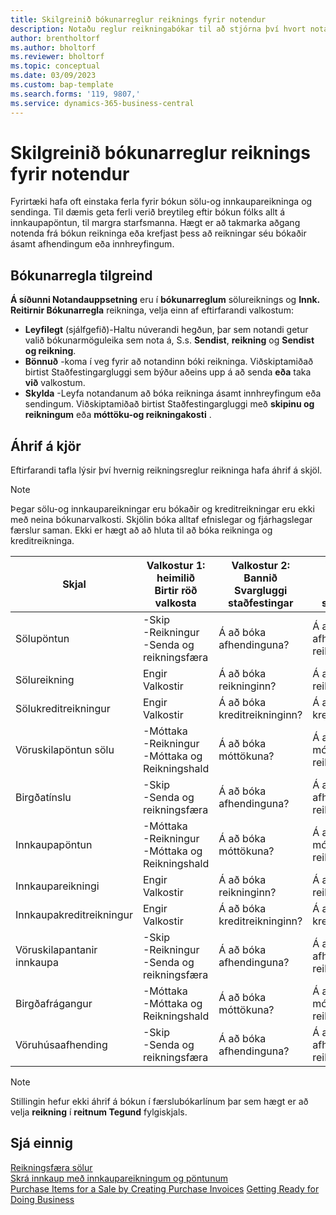 ```yaml
---
title: Skilgreinið bókunarreglur reiknings fyrir notendur
description: Notaðu reglur reikningabókar til að stjórna því hvort notandi geti bókað sölu-og innkaupareikninga.
author: brentholtorf
ms.author: bholtorf
ms.reviewer: bholtorf
ms.topic: conceptual
ms.date: 03/09/2023
ms.custom: bap-template
ms.search.forms: '119, 9807,'
ms.service: dynamics-365-business-central
---
```


# <a name="define-an-invoice-posting-policy-for-users"></a>Skilgreinið bókunarreglur reiknings fyrir notendur

Fyrirtæki hafa oft einstaka ferla fyrir bókun sölu-og innkaupareikninga og sendinga. Til dæmis geta ferli verið breytileg eftir bókun fólks allt á innkaupapöntun, til margra starfsmanna. Hægt er að takmarka aðgang notenda frá bókun reikninga eða krefjast þess að reikningar séu bókaðir ásamt afhendingum eða innhreyfingum.

## <a name="to-specify-a-posting-policy"></a>Bókunarregla tilgreind

 **Á síðunni Notandauppsetning**  eru í  **bókunarreglum**  sölureiknings og  **Innk. Reitirnir Bókunarregla**  reikninga, velja einn af eftirfarandi valkostum:

* **Leyfilegt**  (sjálfgefið)-Haltu núverandi hegðun, þar sem notandi getur valið bókunarmöguleika sem nota á, S.s. **Sendist**,  **reikning** og  **Sendist og reikning**. 
* **Bönnuð**  -koma í veg fyrir að notandinn bóki reikninga. Viðskiptamiðað birtist Staðfestingargluggi sem býður aðeins upp á að senda  **eða**  taka  **við**  valkostum.
* **Skylda**  -Leyfa notandanum að bóka reikninga ásamt innhreyfingum eða sendingum. Viðskiptamiðað birtist Staðfestingargluggi með  **skipinu og reikningum**  eða  **móttöku-og reikningakosti** .

## <a name="effect-on-documents"></a>Áhrif á kjör

Eftirfarandi tafla lýsir því hvernig reikningsreglur reikninga hafa áhrif á skjöl.

> [!NOTE]
> Þegar sölu-og innkaupareikningar eru bókaðir og kreditreikningar eru ekki með neina bókunarvalkosti. Skjölin bóka alltaf efnislegar og fjárhagslegar færslur saman. Ekki er hægt að að hluta til að bóka reikninga og kreditreikninga.

|Skjal | Valkostur 1: heimilið <br>Birtir röð valkosta| Valkostur 2: Bannið <br>Svargluggi staðfestingar | Valkostur 3: skyldur <br>Svargluggi staðfestingar|
|--|--|--|--|
|Sölupöntun |-Skip <br>-Reikningur <br>-Senda og reikningsfæra |Á að bóka afhendinguna? |Á að bóka afhendinguna og reikninginn?|
|Sölureikning|Engir Valkostir|Á að bóka reikninginn?|Á að bóka reikninginn?|
|Sölukreditreikningur|Engir Valkostir|Á að bóka kreditreikninginn?|Á að bóka kreditreikninginn?|
|Vöruskilapöntun sölu |-Móttaka <br>-Reikningur <br>-Móttaka og Reikningshald |Á að bóka móttökuna? |Á að bóka móttökuna og reikninginn?|
|Birgðatínslu |-Skip <br>-Senda og reikningsfæra |Á að bóka afhendinguna? |Á að bóka afhendinguna og reikninginn?|
|Innkaupapöntun |-Móttaka <br>-Reikningur <br>-Móttaka og Reikningshald |Á að bóka móttökuna? |Á að bóka móttökuna og reikninginn?|
|Innkaupareikningi|Engir Valkostir|Á að bóka reikninginn?|Á að bóka reikninginn?|
|Innkaupakreditreikningur|Engir Valkostir|Á að bóka kreditreikninginn?|Á að bóka kreditreikninginn?|
|Vöruskilapantanir innkaupa |-Skip <br>-Reikningur <br>-Senda og reikningsfæra |Á að bóka afhendinguna? |Á að bóka afhendinguna og reikninginn?|
|Birgðafrágangur |-Móttaka <br>-Móttaka og Reikningshald |Á að bóka móttökuna? |Á að bóka móttökuna og reikninginn?|
|Vöruhúsaafhending |-Skip <br>-Senda og reikningsfæra | Á að bóka afhendinguna? |Á að bóka afhendinguna og reikninginn?|

   > [!Note]
   > Stillingin hefur ekki áhrif á bókun í færslubókarlínum þar sem hægt er að velja  **reikning**  í  **reitnum Tegund**  fylgiskjals.

## <a name="see-also"></a>Sjá einnig

[Reikningsfæra sölur](sales-how-invoice-sales.md)  
[Skrá innkaup með innkaupareikningum og pöntunum](purchasing-how-record-purchases.md)  
[Purchase Items for a Sale by Creating Purchase Invoices](purchasing-how-purchase-products-sale.md)
[Getting Ready for Doing Business](ui-get-ready-business.md)  
